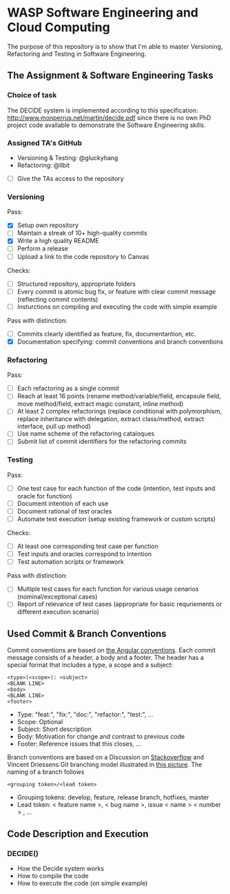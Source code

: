 # WASP Software Engineering and Cloud Computing

The purpose of this repository is to show that I'm able to master Versioning, Refactoring and Testing in Software Engineering.

## The Assignment & Software Engineering Tasks

### Choice of task

The DECIDE system is implemented according to this specification: http://www.monperrus.net/martin/decide.pdf since there is no own PhD project code available to demonstrate the Software Engineering skills.

### Assigned TA's GitHub

- Versioning & Testing:
@gluckyhang
- Refactoring:
@llbit

* [ ] Give the TAs access to the repository

### Versioning

Pass:
* [x] Setup own repository
* [ ] Maintain a streak of 10+ high-quality commits
* [x] Write a high quality README
* [ ] Perform a release
* [ ] Upload a link to the code repository to Canvas

Checks:
* [ ] Structured repository, appropriate folders
* [ ] Every commit is atomic bug fix, or feature with clear commit message (reflecting commit contents)
* [ ] Insturctions on compiling and executing the code with simple example

Pass with distinction:
* [ ] Commits clearly identified as feature, fix, documentantion, etc.
* [x] Documentation specifying: commit conventions and branch conventions

### Refactoring

Pass:
* [ ] Each refactoring as a single commit
* [ ] Reach at least 16 points
(rename method/variable/field, encapsule field, move method/field, extract magic constant, inline method)
* [ ] At least 2 complex refactorings
(replace conditional with polymorphism, replace inheritance with delegation, extract class/method, extract interface, pull up method)
* [ ] Use name scheme of the refactoring cataloques
* [ ] Submit list of commit identifiers for the refactoring commits

### Testing

Pass:
* [ ] One test case for each function of the code (intention, test inputs and oracle for function)
* [ ] Document intention of each use
* [ ] Document rational of test oracles
* [ ] Automate test execution (setup existing framework or custom scripts)

Checks:
* [ ] At least one corresponding test case per function
* [ ] Test inputs and oracles correspond to intention
* [ ] Test automation scripts or framework

Pass with distinction:
* [ ] Multiple test cases for each function for various usage cenarios (nominal/exceptional cases)
* [ ] Report of relevance of test cases (appropriate for basic requriements or different execution scenario)

## Used Commit & Branch Conventions

Commit conventions are based on [the Angular conventions](https://github.com/angular/angular/blob/22b96b9/CONTRIBUTING.md#-commit-message-guidelines).
Each commit message consists of a header, a body and a footer. The header has a special format that includes a type, a scope and a subject:

```
<type>(<scope>): <subject>
<BLANK LINE>
<body>
<BLANK LINE>
<footer>
```

- Type: "feat:", "fix:", "doc:", "refactor:", "test:", ...
- Scope: Optional
- Subject: Short description
- Body: Motivation for change and contrast to previous code
- Footer: Reference issues that this closes, ...

Branch conventions are based on a Discussion on [Stackoverflow](https://stackoverflow.com/questions/273695/what-are-some-examples-of-commonly-used-practices-for-naming-git-branches) and Vincent Driessens Git branching model illustrated in [this picture](https://i.stack.imgur.com/tjJCt.png).
The naming of a branch follows

```
<grouping token>/<lead token>
```

- Grouping tokens: develop, feature, release branch, hotfixes, master
- Lead token: < feature name >, < bug name >, issue < name > < number > , ...

## Code Description and Execution

### DECIDE()

- How the Decide system works
- How to compile the code
- How to execute the code (on simple example)

